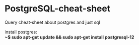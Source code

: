 # PostgreSQL-cheat-sheet
Query cheat-sheet about postgres and just sql

install postgres: <br/>
__~$ sudo apt-get update && sudo apt-get install postgresql-12__

